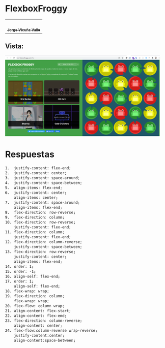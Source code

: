 # FlexboxFroggy

<table>
  <tr>
      <td align="center">
      <a href="https://jorge-vicuna.gitlab.io/jorge-vicuna/">
        <img src="https://jorge-vicuna.gitlab.io/jorge-vicuna/static/media/avatar.272f0e79.jpg" width="100px;" alt=""/>
        <br />
        <sub><b>Jorge Vicuña Valle</b></sub>
      </a>
    </td>
</Table>

## Vista:

<img src="./vista.png" width="1000px;" alt=""/>

# Respuestas

```
1.  justify-content: flex-end;
2.  justify-content: center;
3.  justify-content: space-around;
4.  justify-content: space-between;
5.  align-items: flex-end;
6.  justify-content: center;
    align-items: center;
7.  justify-content: space-around;
    align-items: flex-end;
8.  flex-direction: row-reverse;
9.  flex-direction: column;
10. flex-direction: row-reverse;
    justify-content: flex-end;
11. flex-direction: column;
    justify-content: flex-end;
12. flex-direction: column-reverse;
    justify-content: space-between;
13. flex-direction: row-reverse;
    justify-content: center;
    align-items: flex-end;
14. order: 1;
15. order: -1;
16. align-self: flex-end;
17. order: 1;
    align-self: flex-end;
18. flex-wrap: wrap;
19. flex-direction: column;
    flex-wrap: wrap;
20. flex-flow: column wrap;
21. align-content: flex-start;
22. align-content: flex-end;
23. flex-direction: column-reverse;
    align-content: center;
24. flex-flow:column-reverse wrap-reverse;
    justify-content:center;
    align-content:space-between;
```
